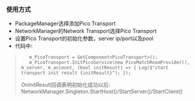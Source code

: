 ### 使用方式
- PackageManager选择添加Pico Transport
- NetworkManager的Network Transport选择Pico Transport
- 设置Pico Transport的初始化参数，server ip/port以及pool
- 代码中: 
>        m_PicoTransport = GetComponent<PicoTransport>();
>        m_PicoTransport.InitPicoService(new PicoMatchRoomProvider(), m_server, m_account, (bool initResult) => { Log($"start transport init result {initResult}"); });
> 	 OnInitResult回调表明初始化成功以后:
>        NetworkManager.Singleton.StartHost()/StartServer()/StartClient()